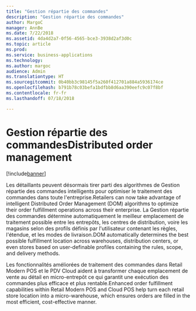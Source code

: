 ```yaml
---
title: "Gestion répartie des commandes"
description: "Gestion répartie des commandes"
author: MargoC
manager: AnnBe
ms.date: 7/22/2018
ms.assetid: 4da4d2a7-0f56-4565-bce3-3938d2af3d0c
ms.topic: article
ms.prod: 
ms.service: business-applications
ms.technology: 
ms.author: margoc
audience: Admin
ms.translationtype: HT
ms.sourcegitcommit: 0b40bb3c98145f5a260f412701a884a5936174ce
ms.openlocfilehash: b791b78c03befa1bdfbb8d6aa390eefc9c07f8bf
ms.contentlocale: fr-fr
ms.lasthandoff: 07/18/2018

---
```

#  <a name="distributed-order-management"></a><span data-ttu-id="55f30-103">Gestion répartie des commandes</span><span class="sxs-lookup"><span data-stu-id="55f30-103">Distributed order management</span></span>




[!include[banner](../../includes/banner.md)]

<span data-ttu-id="55f30-104">Les détaillants peuvent désormais tirer parti des algorithmes de Gestion répartie des commandes intelligents pour optimiser le traitement des commandes dans toute l'entreprise.</span><span class="sxs-lookup"><span data-stu-id="55f30-104">Retailers can now take advantage of intelligent Distributed Order Management (DOM) algorithms to optimize their order fulfillment operations across their enterprise.</span></span> <span data-ttu-id="55f30-105">La Gestion répartie des commandes détermine automatiquement le meilleur emplacement de traitement possible entre les entrepôts, les centres de distribution, voire les magasins selon des profils définis par l'utilisateur contenant les règles, l'étendue, et les modes de livraison.</span><span class="sxs-lookup"><span data-stu-id="55f30-105">DOM automatically determines the best possible fulfillment location across warehouses, distribution centers, or even stores based on user-definable profiles containing the rules, scope, and delivery methods.</span></span>

<span data-ttu-id="55f30-106">Les fonctionnalités améliorées de traitement des commandes dans Retail Modern POS et le PDV Cloud aident à transformer chaque emplacement de vente au détail en micro-entrepôt ce qui garantit une exécution des commandes plus efficace et plus rentable.</span><span class="sxs-lookup"><span data-stu-id="55f30-106">Enhanced order fulfillment capabilities within Retail Modern POS and Cloud POS help turn each retail store location into a micro-warehouse, which ensures orders are filled in the most efficient, cost-effective manner.</span></span>


